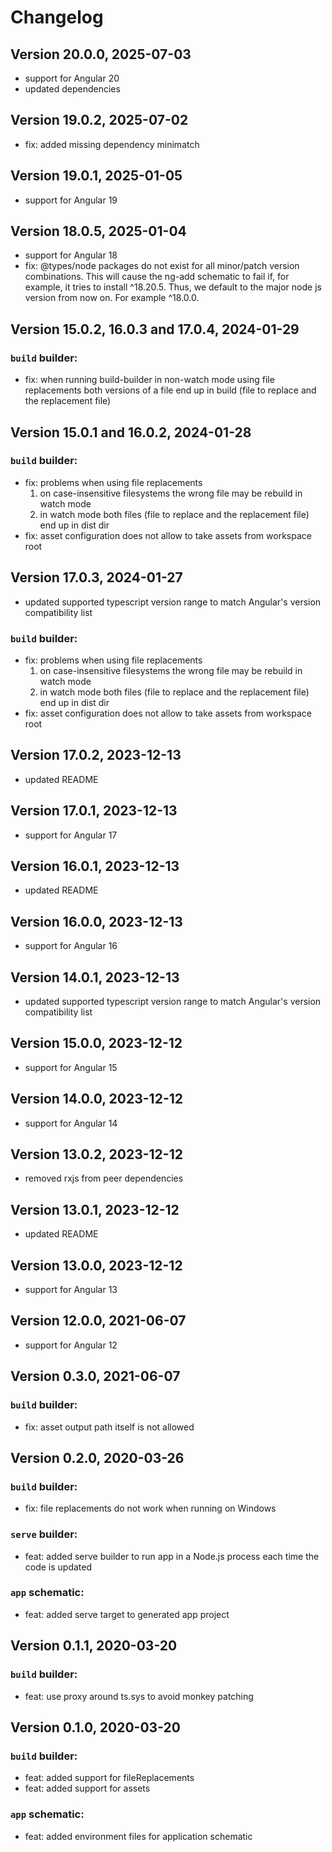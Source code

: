 # Changelog

## Version 20.0.0, 2025-07-03

- support for Angular 20
- updated dependencies

## Version 19.0.2, 2025-07-02

- fix: added missing dependency minimatch

## Version 19.0.1, 2025-01-05

- support for Angular 19

## Version 18.0.5, 2025-01-04

- support for Angular 18
- fix: @types/node packages do not exist for all minor/patch version combinations. This will cause the ng-add schematic to fail if, for example, it tries to install ^18.20.5. Thus, we default to the major node js version from now on. For example ^18.0.0.

## Version 15.0.2, 16.0.3 and 17.0.4, 2024-01-29

### `build` builder:

- fix: when running build-builder in non-watch mode using file replacements both versions of a file end up in build (file to replace and the replacement file)

## Version 15.0.1 and 16.0.2, 2024-01-28

### `build` builder:

- fix: problems when using file replacements
    1. on case-insensitive filesystems the wrong file may be rebuild in watch mode
    2. in watch mode both files (file to replace and the replacement file) end up in dist dir
- fix: asset configuration does not allow to take assets from workspace root

## Version 17.0.3, 2024-01-27

- updated supported typescript version range to match Angular's version compatibility list

### `build` builder:
- fix: problems when using file replacements
    1. on case-insensitive filesystems the wrong file may be rebuild in watch mode
    2. in watch mode both files (file to replace and the replacement file) end up in dist dir
- fix: asset configuration does not allow to take assets from workspace root

## Version 17.0.2, 2023-12-13

- updated README

## Version 17.0.1, 2023-12-13

- support for Angular 17

## Version 16.0.1, 2023-12-13

- updated README

## Version 16.0.0, 2023-12-13

- support for Angular 16

## Version 14.0.1, 2023-12-13

- updated supported typescript version range to match Angular's version compatibility list

## Version 15.0.0, 2023-12-12

- support for Angular 15

## Version 14.0.0, 2023-12-12

- support for Angular 14

## Version 13.0.2, 2023-12-12

- removed rxjs from peer dependencies

## Version 13.0.1, 2023-12-12

- updated README

## Version 13.0.0, 2023-12-12

- support for Angular 13

## Version 12.0.0, 2021-06-07

- support for Angular 12

## Version 0.3.0, 2021-06-07

### `build` builder:

- fix: asset output path itself is not allowed

## Version 0.2.0, 2020-03-26

### `build` builder:

- fix: file replacements do not work when running on Windows

### `serve` builder:

-   feat: added serve builder to run app in a Node.js process each time the code is updated

### `app` schematic:

-   feat: added serve target to generated app project

## Version 0.1.1, 2020-03-20

### `build` builder:

-   feat: use proxy around ts.sys to avoid monkey patching

## Version 0.1.0, 2020-03-20

### `build` builder:

-   feat: added support for fileReplacements
-   feat: added support for assets

### `app` schematic:

-   feat: added environment files for application schematic
